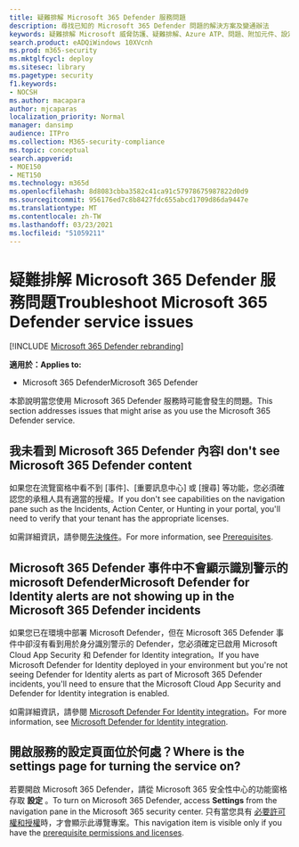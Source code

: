 ```yaml
---
title: 疑難排解 Microsoft 365 Defender 服務問題
description: 尋找已知的 Microsoft 365 Defender 問題的解決方案及變通辦法
keywords: 疑難排解 Microsoft 威脅防護、疑難排解、Azure ATP、問題、附加元件、設定頁面
search.product: eADQiWindows 10XVcnh
ms.prod: m365-security
ms.mktglfcycl: deploy
ms.sitesec: library
ms.pagetype: security
f1.keywords:
- NOCSH
ms.author: macapara
author: mjcaparas
localization_priority: Normal
manager: dansimp
audience: ITPro
ms.collection: M365-security-compliance
ms.topic: conceptual
search.appverid:
- MOE150
- MET150
ms.technology: m365d
ms.openlocfilehash: 8d8083cbba3582c41ca91c57978675987822d0d9
ms.sourcegitcommit: 956176ed7c8b8427fdc655abcd1709d86da9447e
ms.translationtype: MT
ms.contentlocale: zh-TW
ms.lasthandoff: 03/23/2021
ms.locfileid: "51059211"
---
```

# <a name="troubleshoot-microsoft-365-defender-service-issues"></a><span data-ttu-id="34055-104">疑難排解 Microsoft 365 Defender 服務問題</span><span class="sxs-lookup"><span data-stu-id="34055-104">Troubleshoot Microsoft 365 Defender service issues</span></span>

[!INCLUDE [Microsoft 365 Defender rebranding](../includes/microsoft-defender.md)]


<span data-ttu-id="34055-105">**適用於：**</span><span class="sxs-lookup"><span data-stu-id="34055-105">**Applies to:**</span></span>
- <span data-ttu-id="34055-106">Microsoft 365 Defender</span><span class="sxs-lookup"><span data-stu-id="34055-106">Microsoft 365 Defender</span></span>

<span data-ttu-id="34055-107">本節說明當您使用 Microsoft 365 Defender 服務時可能會發生的問題。</span><span class="sxs-lookup"><span data-stu-id="34055-107">This section addresses issues that might arise as you use the Microsoft 365 Defender service.</span></span>

## <a name="i-dont-see-microsoft-365-defender-content"></a><span data-ttu-id="34055-108">我未看到 Microsoft 365 Defender 內容</span><span class="sxs-lookup"><span data-stu-id="34055-108">I don't see Microsoft 365 Defender content</span></span>

<span data-ttu-id="34055-109">如果您在流覽窗格中看不到 [事件]、[重要訊息中心] 或 [搜尋] 等功能，您必須確認您的承租人具有適當的授權。</span><span class="sxs-lookup"><span data-stu-id="34055-109">If you don't see capabilities on the navigation pane such as the Incidents, Action Center, or Hunting in your portal, you'll need to verify that your tenant has the appropriate licenses.</span></span>

<span data-ttu-id="34055-110">如需詳細資訊，請參閱[先決條件](prerequisites.md)。</span><span class="sxs-lookup"><span data-stu-id="34055-110">For more information, see [Prerequisites](prerequisites.md).</span></span>

## <a name="microsoft-defender-for-identity-alerts-are-not-showing-up-in-the-microsoft-365-defender-incidents"></a><span data-ttu-id="34055-111">Microsoft 365 Defender 事件中不會顯示識別警示的 microsoft Defender</span><span class="sxs-lookup"><span data-stu-id="34055-111">Microsoft Defender for Identity alerts are not showing up in the Microsoft 365 Defender incidents</span></span>

<span data-ttu-id="34055-112">如果您已在環境中部署 Microsoft Defender，但在 Microsoft 365 Defender 事件中卻沒有看到用於身分識別警示的 Defender，您必須確定已啟用 Microsoft Cloud App Security 和 Defender for Identity integration。</span><span class="sxs-lookup"><span data-stu-id="34055-112">If you have Microsoft Defender for Identity deployed in your environment but you're not seeing Defender for Identity alerts as part of Microsoft 365 Defender incidents, you'll need to ensure that the Microsoft Cloud App Security and Defender for Identity integration is enabled.</span></span>

<span data-ttu-id="34055-113">如需詳細資訊，請參閱 [Microsoft Defender For Identity integration](/cloud-app-security/mdi-integration)。</span><span class="sxs-lookup"><span data-stu-id="34055-113">For more information, see [Microsoft Defender for Identity integration](/cloud-app-security/mdi-integration).</span></span>

## <a name="where-is-the-settings-page-for-turning-the-service-on"></a><span data-ttu-id="34055-114">開啟服務的設定頁面位於何處？</span><span class="sxs-lookup"><span data-stu-id="34055-114">Where is the settings page for turning the service on?</span></span>

<span data-ttu-id="34055-115">若要開啟 Microsoft 365 Defender，請從 Microsoft 365 安全性中心的功能窗格存取 **設定** 。</span><span class="sxs-lookup"><span data-stu-id="34055-115">To turn on Microsoft 365 Defender, access **Settings** from the navigation pane in the Microsoft 365 security center.</span></span> <span data-ttu-id="34055-116">只有當您具有 [必要許可權和授權](m365d-enable.md#check-license-eligibility-and-required-permissions)時，才會顯示此導覽專案。</span><span class="sxs-lookup"><span data-stu-id="34055-116">This navigation item is visible only if you have the [prerequisite permissions and licenses](m365d-enable.md#check-license-eligibility-and-required-permissions).</span></span>
